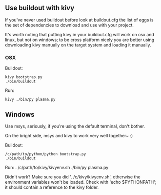 ## Use buildout with kivy

If you've never used buildout before look at buildout.cfg the list
of eggs is the set of dependencies to download and use with your
project.

It's worth noting that putting kivy in your buildout.cfg will work
on osx and linux, but not on windows; to be cross platform nicely
you are better using downloading kivy manually on the target system
and loading it manually.


### OSX

Buildout:

    kivy bootstrap.py
    ./bin/buildout

Run:

    kivy ./bin/py plasma.py


## Windows

Use msys, seriously, if you're using the default terminal, don't bother.

On the bright side, msys and kivy to work very well together~ :)

Buildout:

    /c/path/to/python/python bootstrap.py
    ./bin/buildout

Run:
    . /c/path/to/kivy/kivyenv.sh
    ./bin/py plasma.py

Didn't work? Make sure you did '. /c/kivy/kivyenv.sh', otherwise the environment
variables won't be loaded. Check with 'echo $PYTHONPATH'; it should contain a
reference to the kivy folder.
